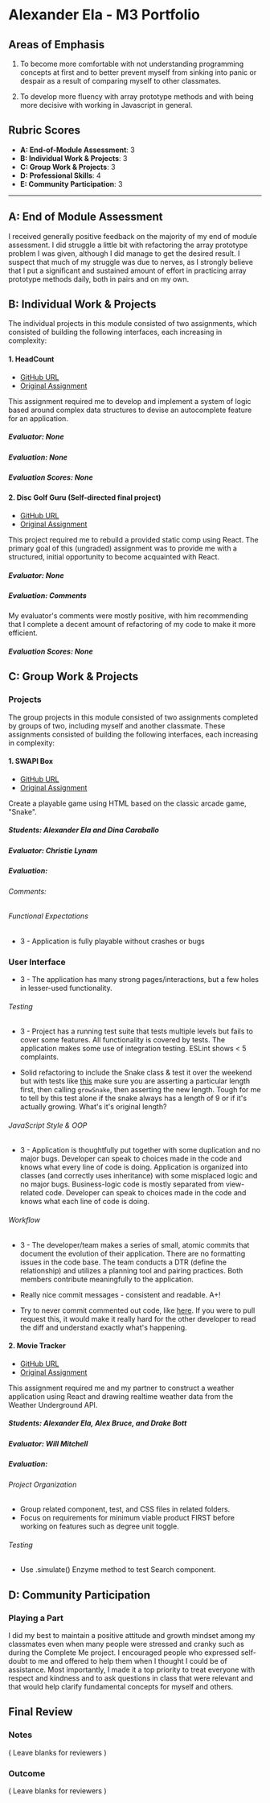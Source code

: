 # Alexander Ela - M3 Portfolio

## Areas of Emphasis

1. To become more comfortable with not understanding programming concepts at first and to better prevent myself from sinking into panic or despair as a result of comparing myself to other classmates.

2. To develop more fluency with array prototype methods and with being more decisive with working in Javascript in general.

## Rubric Scores

* **A: End-of-Module Assessment**: 3
* **B: Individual Work & Projects**: 3
* **C: Group Work & Projects**: 3
* **D: Professional Skills**: 4
* **E: Community Participation**: 3

-----------------------

## A: End of Module Assessment
I received generally positive feedback on the majority of my end of module assessment.
I did struggle a little bit with refactoring the array prototype problem I was given, although I did manage to get the desired result.  I suspect that much of my struggle was due to nerves, as I strongly believe that I put a significant and sustained amount of effort in practicing array prototype methods daily, both in pairs and on my own.

## B: Individual Work & Projects

The individual projects in this module consisted of two assignments, which consisted of building the following interfaces, each increasing in complexity:

#### 1. HeadCount

* [GitHub URL](https://github.com/alexanderela/headcount2.0)
* [Original Assignment](https://github.com/turingschool-examples/headcount2.0)

This assignment required me to develop and implement a system of logic based around complex data structures to devise an autocomplete feature for an application.

##### Evaluator: None
##### Evaluation: None
##### Evaluation Scores: None

#### 2. Disc Golf Guru (Self-directed final project)

* [GitHub URL](https://github.com/alexanderela/disc-golf-guru)
* [Original Assignment](http://frontend.turing.io/projects/self-directed-project.html)

This project required me to rebuild a provided static comp using React. The primary goal of this (ungraded) assignment was to provide me with a structured, initial opportunity to become acquainted with React.

##### Evaluator: None
##### Evaluation: Comments
My evaluator's comments were mostly positive, with him recommending that I complete a decent amount of refactoring of my code to make it more efficient.
##### Evaluation Scores: None


## C: Group Work & Projects

### Projects

The group projects in this module consisted of two assignments completed by groups of two, including myself and another classmate. These assignments consisted of building the following interfaces, each increasing in complexity:

#### 1. SWAPI Box

* [GitHub URL](https://github.com/alexanderela/swapibox)
* [Original Assignment](http://frontend.turing.io/projects/swapi-box.html)

Create a playable game using HTML based on the classic arcade game, "Snake".

##### Students: Alexander Ela and Dina Caraballo
##### Evaluator: Christie Lynam
##### Evaluation: 
###### Comments:


###### Functional Expectations

* 3 - Application is fully playable without crashes or bugs

### User Interface

* 3 - The application has many strong pages/interactions, but a few holes in lesser-used functionality.

###### Testing

* 3 - Project has a running test suite that tests multiple levels but fails to cover some features. All functionality is covered by tests. The application makes some use of integration testing. ESLint shows < 5 complaints.

* Solid refactoring to include the Snake class & test it over the weekend but with tests like [this](https://github.com/alexanderela/game-time/blob/master/test/snake-test.js#L55-L59) make sure you are asserting a particular length first, then calling `growSnake`, then asserting the new length. Tough for me to tell by this test alone if the snake always has a length of 9 or if it's actually growing. What's it's original length?

###### JavaScript Style & OOP

* 3 - Application is thoughtfully put together with some duplication and no major bugs. Developer can speak to choices made in the code and knows what every line of code is doing. Application is organized into classes (and correctly uses inheritance) with some misplaced logic and no major bugs. Business-logic code is mostly separated from view-related code. Developer can speak to choices made in the code and knows what each line of code is doing.


###### Workflow

* 3 - The developer/team makes a series of small, atomic commits that document the evolution of their application. There are no formatting issues in the code base. The team conducts a DTR (define the relationship) and utilizes a planning tool and pairing practices. Both members contribute meaningfully to the application.

* Really nice commit messages - consistent and readable. A+!

* Try to never commit commented out code, like [here](https://github.com/alexanderela/game-time/commit/02ca49aad42c06ae1117475dac551c3cdf14538e). If you were to pull request this, it would make it really hard for the other developer to read the diff and understand exactly what's happening.


#### 2. Movie Tracker

* [GitHub URL](https://github.com/alexanderela/movie-tracker)
* [Original Assignment](https://github.com/turingschool-examples/movie-tracker)

This assignment required me and my partner to construct a weather application using React and drawing realtime weather data from the Weather Underground API.

##### Students: Alexander Ela, Alex Bruce, and Drake Bott
##### Evaluator: Will Mitchell
##### Evaluation: 

###### Project Organization
* Group related component, test, and CSS files in related folders.
* Focus on requirements for minimum viable product FIRST before working on features such as degree unit toggle.


###### Testing
* Use .simulate() Enzyme method to test Search component.



## D: Community Participation

### Playing a Part

I did my best to maintain a positive attitude and growth mindset among my classmates even when many people were stressed and cranky such as during the Complete Me project.  I encouraged people who expressed self-doubt to me and offered to help them when I thought I could be of assistance. Most importantly, I made it a top priority to treat everyone with respect and kindness and to ask questions in class that were relevant and that would help clarify fundamental concepts for myself and others.

## Final Review

### Notes

( Leave blanks for reviewers )

### Outcome

( Leave blanks for reviewers )
